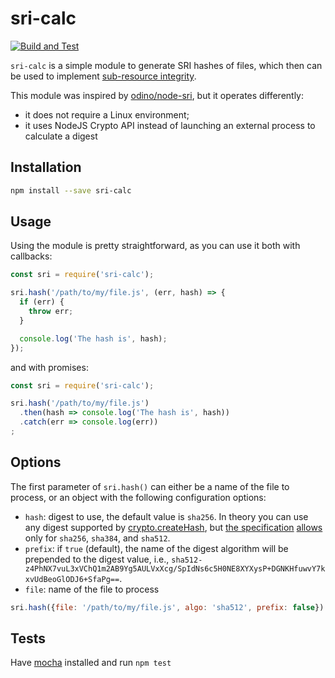 # sri-calc

[![Build and Test](https://github.com/sjinks/sri-calc/actions/workflows/build.yml/badge.svg)](https://github.com/sjinks/sri-calc/actions/workflows/build.yml)

`sri-calc` is a simple module to generate SRI hashes of files, which then can be used to implement [sub-resource integrity](https://developer.mozilla.org/en-US/docs/Web/Security/Subresource_Integrity).

This module was inspired by [odino/node-sri](https://github.com/odino/node-sri), but it operates differently:
  * it does not require a Linux environment;
  * it uses NodeJS Crypto API instead of launching an external process to calculate a digest

## Installation

```bash
npm install --save sri-calc
```

## Usage

Using the module is pretty straightforward, as you can use it
both with callbacks:

``` javascript
const sri = require('sri-calc');

sri.hash('/path/to/my/file.js', (err, hash) => {
  if (err) {
    throw err;
  }

  console.log('The hash is', hash);
});
```

and with promises:

``` javascript
const sri = require('sri-calc');

sri.hash('/path/to/my/file.js')
  .then(hash => console.log('The hash is', hash))
  .catch(err => console.log(err))
;
```

## Options

The first parameter of `sri.hash()` can either be a name of the file to process, or an object with the following configuration options:

  * `hash`: digest to use, the default value is `sha256`. In theory you can use any digest supported by [crypto.createHash](https://nodejs.org/api/crypto.html#crypto_crypto_createhash_algorithm_options),
    but [the specification](https://w3c.github.io/webappsec-subresource-integrity/#grammardef-hash-algo) [allows](https://w3c.github.io/webappsec-csp/2/#source-list-valid-hashes) only for
    `sha256`, `sha384`, and `sha512`.
  * `prefix`: if `true` (default), the name of the digest algorithm will be prepended to the digest value, i.e., `sha512-z4PhNX7vuL3xVChQ1m2AB9Yg5AULVxXcg/SpIdNs6c5H0NE8XYXysP+DGNKHfuwvY7kxvUdBeoGlODJ6+SfaPg==`.
  * `file`: name of the file to process


``` javascript
sri.hash({file: '/path/to/my/file.js', algo: 'sha512', prefix: false}) // z4PhNX7vuL3xVChQ1m2AB9Yg5AULVxXcg/SpIdNs6c5H0NE8XYXysP+DGNKHfuwvY7kxvUdBeoGlODJ6+SfaPg==
```

## Tests

Have [mocha](https://mochajs.org/) installed and run `npm test`
